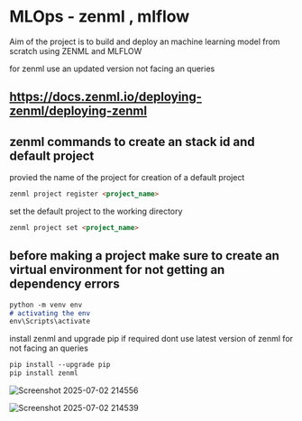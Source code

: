 # MLOps - zenml , mlflow

Aim of the project is to build and deploy an machine learning model from scratch using ZENML and MLFLOW 

for zenml use an updated version not facing an queries
## https://docs.zenml.io/deploying-zenml/deploying-zenml






## zenml commands to create an stack id and default project

provied the name of the project for creation of a default project
```md
zenml project register <project_name>

```

set the default project to the working directory 
```md
zenml project set <project_name>

```

## before making a project make sure to create an virtual environment for not getting an dependency errors

```md
python -m venv env
# activating the env
env\Scripts\activate

```
install zenml and upgrade pip if required dont use latest version of zenml for not facing an queries
```md
pip install --upgrade pip
pip install zenml
```

![Screenshot 2025-07-02 214556](https://github.com/user-attachments/assets/3191eb30-01e7-4a0d-9513-c6e469b0c654)

![Screenshot 2025-07-02 214539](https://github.com/user-attachments/assets/766bb7ad-b3e9-426b-bac0-240c7d3353f9)
